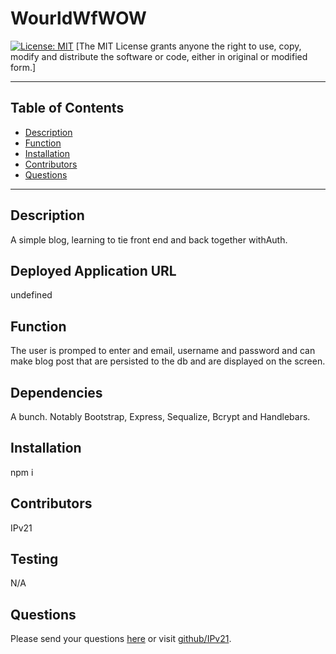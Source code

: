# WourldWfWOW 
 [![License: MIT](https://img.shields.io/badge/License-MIT-yellow.svg)](https://opensource.org/licenses/MIT)
 [The MIT License grants anyone the right to use, copy, modify and distribute the software or code, either in original or modified form.]


  -------------------------
  ## Table of Contents
  * [Description](#description)
  * [Function](#function)
  * [Installation](#installation)
  * [Contributors](#contributors)
  * [Questions](#questions)
  -------------------------
  ## Description
  A simple blog, learning to tie front end and back together withAuth. 
  ## Deployed Application URL
  undefined
  ## Function
  The user is promped to enter and email, username and password and can make blog post that are persisted to the db and are  displayed on the screen.
  ## Dependencies 
  A bunch. Notably Bootstrap, Express, Sequalize, Bcrypt and Handlebars.
  ## Installation
  npm i
  ## Contributors
  IPv21
  ## Testing
  N/A
  ## Questions
  Please send your questions [here](mailto:willsherman771@gmail.com?subject=[GitHub]) or visit [github/IPv21](https://github.com/IPv21).
  